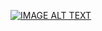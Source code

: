 [![IMAGE ALT TEXT](http://img.youtube.com/vi/Sfw5QXhddK0/0.jpg)](http://www.youtube.com/watch?v=Sfw5QXhddK0 "Video Title")
